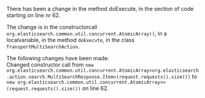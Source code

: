 There has been a change in the method doExecute, in the section of code starting on line nr 62.
  
The change is in the constructorcall ```org.elasticsearch.common.util.concurrent.AtomicArray()```, in a localvariable, in the method ```doExecute```, in the class ```TransportMultiSearchAction```.
  
The following changes have been made:  
Changed constructor call from ```new org.elasticsearch.common.util.concurrent.AtomicArray<org.elasticsearch.action.search.MultiSearchResponse.Item>(request.requests().size())``` to ```new org.elasticsearch.common.util.concurrent.AtomicArray<>(request.requests().size())``` on line 62.  
